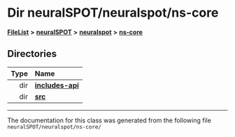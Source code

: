 

# Dir neuralSPOT/neuralspot/ns-core



[**FileList**](files.md) **>** [**neuralSPOT**](dir_75594cce7c7773aa3cb253214bf56510.md) **>** [**neuralspot**](dir_b737d82f35ec218ac5a7ef4105db9c0e.md) **>** [**ns-core**](dir_7a01d249276e526cbac17daf32597066.md)














## Directories

| Type | Name |
| ---: | :--- |
| dir | [**includes-api**](dir_da37538f420cb91275568ee8c81f5653.md) <br> |
| dir | [**src**](dir_2b540daedd13b1486e7bf344eba1e313.md) <br> |

























































------------------------------
The documentation for this class was generated from the following file `neuralSPOT/neuralspot/ns-core/`

